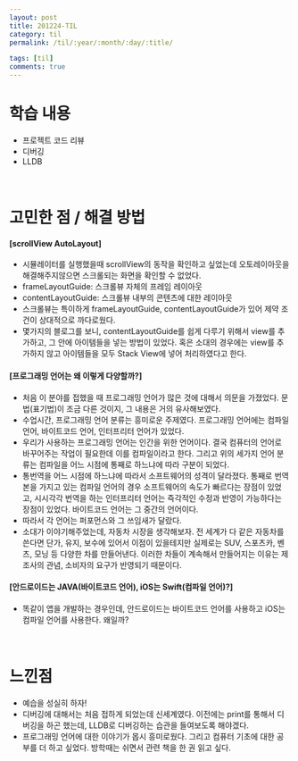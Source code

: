 ```yaml
---
layout: post
title: 201224-TIL
category: til
permalink: /til/:year/:month/:day/:title/

tags: [til]
comments: true
---
```


# 학습 내용
- 프로젝트 코드 리뷰
- 디버깅
- LLDB

<br>

# 고민한 점 / 해결 방법
#### [scrollView AutoLayout]
- 시뮬레이터를 실행했을때 scrollView의 동작을 확인하고 싶었는데 오토레이아웃을 해결해주지않으면 스크롤되는 화면을 확인할 수 없었다.
- frameLayoutGuide: 스크롤뷰 자체의 프레임 레이아웃
- contentLayoutGuide: 스크롤뷰 내부의 콘텐츠에 대한 레이아웃
- 스크롤뷰는 특이하게 frameLayoutGuide, contentLayoutGuide가 있어 제약 조건이 상대적으로 까다로웠다.
- 몇가지의 블로그를 보니, contentLayoutGuide를 쉽게 다루기 위해서 view를 추가하고, 그 안에 아이템들을 넣는 방법이 있었다. 혹은 소대의 경우에는 view를 추가하지 않고 아이템들을 모두 Stack View에 넣어 처리하였다고 한다.

#### [프로그래밍 언어는 왜 이렇게 다양할까?]
- 처음 이 분야를 접했을 때 프로그래밍 언어가 많은 것에 대해서 의문을 가졌었다. 문법(표기법)이 조금 다른 것이지, 그 내용은 거의 유사해보였다.
- 수업시간, 프로그래밍 언어 분류는 흥미로운 주제였다. 프로그래밍 언어에는 컴파일 언어, 바이트코드 언어, 인터프리터 언어가 있었다.
- 우리가 사용하는 프로그래밍 언어는 인간을 위한 언어이다. 결국 컴퓨터의 언어로 바꾸어주는 작업이 필요한데 이를 컴파일이라고 한다. 그리고 위의 세가지 언어 분류는 컴파일을 어느 시점에 통째로 하느냐에 따라 구분이 되었다.
- 통번역을 어느 시점에 하느냐에 따라서 소프트웨어의 성격이 달라졌다. 통째로 번역본을 가지고 있는 컴파일 언어의 경우 소프트웨어의 속도가 빠르다는 장점이 있었고, 시시각각 번역을 하는 인터프리터 언어는 즉각적인 수정과 반영이 가능하다는 장점이 있었다. 바이트코드 언어는 그 중간의 언어이다.
- 따라서 각 언어는 퍼포먼스와 그 쓰임새가 달랐다.
- 소대가 이야기해주었는데, 자동차 시장을 생각해보자. 전 세계가 다 같은 자동차를 쓴다면 단가, 유지, 보수에 있어서 이점이 있을테지만 실제로는 SUV, 스포츠카, 벤츠, 모닝 등 다양한 차를 만들어낸다. 이러한 차들이 계속해서 만들어지는 이유는 제조사의 관념, 소비자의 요구가 반영되기 때문이다.

#### [안드로이드는 JAVA(바이트코드 언어), iOS는 Swift(컴파일 언어)?]
- 똑같이 앱을 개발하는 경우인데, 안드로이드는 바이트코드 언어를 사용하고 iOS는 컴파일 언어를 사용한다. 왜일까?

<br>

# 느낀점
- 예습을 성실히 하자!
- 디버깅에 대해서는 처음 접하게 되었는데 신세계였다. 이전에는 print를 통해서 디버깅을 하곤 했는데, LLDB로 디버깅하는 습관을 들여보도록 해야겠다.
- 프로그래밍 언어에 대한 이야기가 몹시 흥미로웠다. 그리고 컴퓨터 기초에 대한 공부를 더 하고 싶었다. 방학때는 쉬면서 관련 책을 한 권 읽고 싶다.
